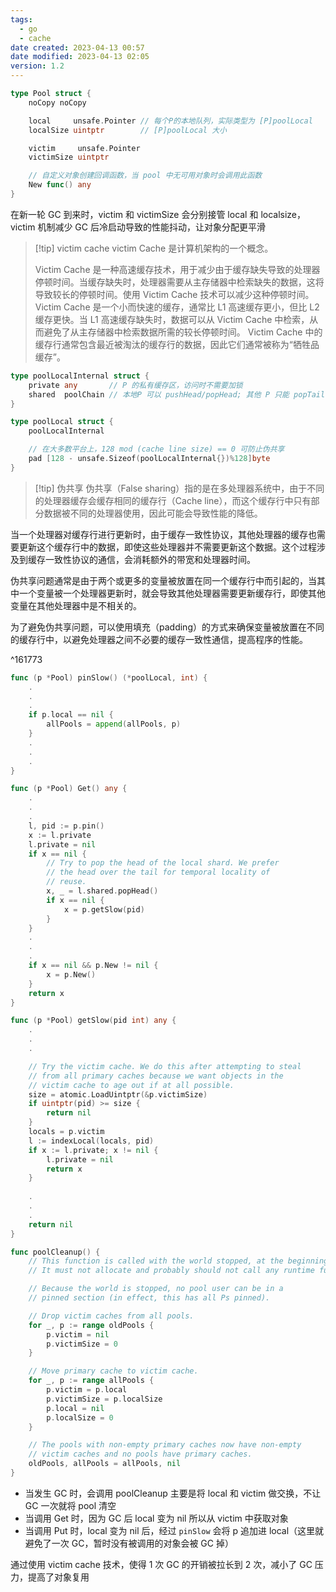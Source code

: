 ```yaml
---
tags:
  - go
  - cache
date created: 2023-04-13 00:57
date modified: 2023-04-13 02:05
version: 1.2
---
```


```go
type Pool struct {
	noCopy noCopy

	local     unsafe.Pointer // 每个P的本地队列，实际类型为 [P]poolLocal
	localSize uintptr        // [P]poolLocal 大小

	victim     unsafe.Pointer 
	victimSize uintptr        

	// 自定义对象创建回调函数，当 pool 中无可用对象时会调用此函数
	New func() any
}
```

在新一轮 GC 到来时，victim 和 victimSize 会分别接管 local 和 localsize，victim 机制减少 GC 后冷启动导致的性能抖动，让对象分配更平滑
>[!tip] victim cache
>victim Cache 是计算机架构的一个概念。
>
>Victim Cache 是一种高速缓存技术，用于减少由于缓存缺失导致的处理器停顿时间。当缓存缺失时，处理器需要从主存储器中检索缺失的数据，这将导致较长的停顿时间。使用 Victim Cache 技术可以减少这种停顿时间。Victim Cache 是一个小而快速的缓存，通常比 L1 高速缓存更小，但比 L2 缓存更快。当 L1 高速缓存缺失时，数据可以从 Victim Cache 中检索，从而避免了从主存储器中检索数据所需的较长停顿时间。 Victim Cache 中的缓存行通常包含最近被淘汰的缓存行的数据，因此它们通常被称为“牺牲品缓存”。

```go
type poolLocalInternal struct {
	private any       // P 的私有缓存区，访问时不需要加锁
	shared  poolChain // 本地P 可以 pushHead/popHead; 其他 P 只能 popTail.
}

type poolLocal struct {
	poolLocalInternal

	// 在大多数平台上，128 mod (cache line size) == 0 可防止伪共享
	pad [128 - unsafe.Sizeof(poolLocalInternal{})%128]byte
}
```

>[!tip] 伪共享
>伪共享（False sharing）指的是在多处理器系统中，由于不同的处理器缓存会缓存相同的缓存行（Cache line），而这个缓存行中只有部分数据被不同的处理器使用，因此可能会导致性能的降低。
>
当一个处理器对缓存行进行更新时，由于缓存一致性协议，其他处理器的缓存也需要更新这个缓存行中的数据，即使这些处理器并不需要更新这个数据。这个过程涉及到缓存一致性协议的通信，会消耗额外的带宽和处理器时间。
>
伪共享问题通常是由于两个或更多的变量被放置在同一个缓存行中而引起的，当其中一个变量被一个处理器更新时，就会导致其他处理器需要更新缓存行，即使其他变量在其他处理器中是不相关的。
>
为了避免伪共享问题，可以使用填充（padding）的方式来确保变量被放置在不同的缓存行中，以避免处理器之间不必要的缓存一致性通信，提高程序的性能。

^161773

```go
func (p *Pool) pinSlow() (*poolLocal, int) {
	.
	.
	.
	if p.local == nil {
		allPools = append(allPools, p)
	}
	.
	.
	.
}
```

```go
func (p *Pool) Get() any {
	.
	.
	.
	l, pid := p.pin()
	x := l.private
	l.private = nil
	if x == nil {
		// Try to pop the head of the local shard. We prefer
		// the head over the tail for temporal locality of
		// reuse.
		x, _ = l.shared.popHead()
		if x == nil {
			x = p.getSlow(pid)
		}
	}
	.
	.
	.
	if x == nil && p.New != nil {
		x = p.New()
	}
	return x
}
```

```go
func (p *Pool) getSlow(pid int) any {
	.
	.
	.

	// Try the victim cache. We do this after attempting to steal
	// from all primary caches because we want objects in the
	// victim cache to age out if at all possible.
	size = atomic.LoadUintptr(&p.victimSize)
	if uintptr(pid) >= size {
		return nil
	}
	locals = p.victim
	l := indexLocal(locals, pid)
	if x := l.private; x != nil {
		l.private = nil
		return x
	}
	
	.
	.
	.
	return nil
}
```

```go
func poolCleanup() {
	// This function is called with the world stopped, at the beginning of a garbage collection.
	// It must not allocate and probably should not call any runtime functions.

	// Because the world is stopped, no pool user can be in a
	// pinned section (in effect, this has all Ps pinned).

	// Drop victim caches from all pools.
	for _, p := range oldPools {
		p.victim = nil
		p.victimSize = 0
	}

	// Move primary cache to victim cache.
	for _, p := range allPools {
		p.victim = p.local
		p.victimSize = p.localSize
		p.local = nil
		p.localSize = 0
	}

	// The pools with non-empty primary caches now have non-empty
	// victim caches and no pools have primary caches.
	oldPools, allPools = allPools, nil
}
```

- 当发生 GC 时，会调用 poolCleanup 主要是将 local 和 victim 做交换，不让 GC 一次就将 pool 清空
- 当调用 Get 时，因为 GC 后 local 变为 nil 所以从 victim 中获取对象
- 当调用 Put 时，local 变为 nil 后，经过 `pinSlow` 会将 p 追加进 local（这里就避免了一次 GC，暂时没有被调用的对象会被 GC 掉）

通过使用 victim cache 技术，使得 1 次 GC 的开销被拉长到 2 次，减小了 GC 压力，提高了对象复用